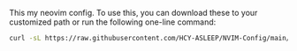 This my neovim config.
To use this, you can download these to your customized path or run the following one-line command:
```bash
curl -sL https://raw.githubusercontent.com/HCY-ASLEEP/NVIM-Config/main/nvim-config.sh | sh
```
